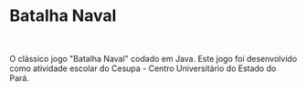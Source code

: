 <h1>Batalha Naval</h1>
<br>
<p>O clássico jogo "Batalha Naval" codado em Java. Este jogo foi desenvolvido como atividade escolar do Cesupa - Centro Universitário do Estado do Pará.</p>
